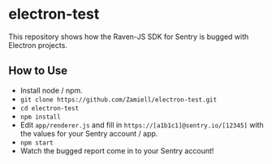 # electron-test

This repository shows how the Raven-JS SDK for Sentry is bugged with Electron projects.

How to Use
----------

* Install node / npm.
* `git clone https://github.com/Zamiell/electron-test.git`
* `cd electron-test`
* `npm install`
* Edit `app/renderer.js` and fill in `https://[a1b1c1]@sentry.io/[12345]` with the values for your Sentry account / app.
* `npm start`
* Watch the bugged report come in to your Sentry account!
